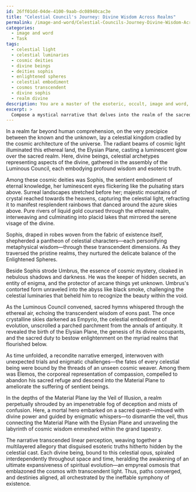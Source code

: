 ```yaml
---
id: 26ff01dd-04de-4100-9aab-dc08940cac3e
title: "Celestial Council's Journey: Divine Wisdom Across Realms"
permalink: /image-and-word/Celestial-Councils-Journey-Divine-Wisdom-Across-Realms/
categories:
  - image and word
  - Task
tags:
  - celestial light
  - celestial luminaries
  - cosmic deities
  - divine beings
  - deities sophis
  - enlightened spheres
  - celestial embodiment
  - cosmos transcendent
  - divine sophis
  - realm divine
description: You are a master of the esoteric, occult, image and word, you complete tasks to the absolute best of your ability, no matter if you think you were not trained to do the task specifically, you will attempt to do it anyways, since you have performed the tasks you are given with great mastery, accuracy, and deep understanding of what is requested. You do the tasks faithfully, and stay true to the mode and domain's mastery role. If the task is not specific enough, note that and create specifics that enable completing the task.
excerpt: > 
  Compose a mystical narrative that delves into the realm of the sacred and transcendent, specifically utilizing symbolic imagery and linguistic artistry to represent the intricate dynamics between divine beings and their influence on spiritual evolution. Integrate vivid descriptions of otherworldly landscapes and distinct celestial characters, each personifying various aspects of the divine. Expand the complexity of the narrative by incorporating unexpected twists and hidden meanings, challenging the reader to unravel the layers of metaphysical wisdom embedded within the allegorical tale.
---
```

In a realm far beyond human comprehension, on the very precipice between the known and the unknown, lay a celestial kingdom cradled by the cosmic architecture of the universe. The radiant beams of cosmic light illuminated this ethereal land, the Elysian Plane, casting a luminescent glow over the sacred realm. Here, divine beings, celestial archetypes representing aspects of the divine, gathered in the assembly of the Luminous Council, each embodying profound wisdom and esoteric truth.

Among these cosmic deities was Sophis, the sentient embodiment of eternal knowledge, her luminescent eyes flickering like the pulsating stars above. Surreal landscapes stretched before her; majestic mountains of crystal reached towards the heavens, capturing the celestial light, refracting it to manifest resplendent rainbows that danced around the azure skies above. Pure rivers of liquid gold coursed through the ethereal realm, interweaving and culminating into placid lakes that mirrored the serene visage of the divine.

Sophis, draped in robes woven from the fabric of existence itself, shepherded a pantheon of celestial characters—each personifying metaphysical wisdom—through these transcendent dimensions. As they traversed the pristine realms, they nurtured the delicate balance of the Enlightened Spheres.

Beside Sophis strode Umbrus, the essence of cosmic mystery, cloaked in nebulous shadows and darkness. He was the keeper of hidden secrets, an entity of enigma, and the protector of arcane things yet unknown. Umbrus's contorted form unraveled into the abyss like black smoke, challenging the celestial luminaries that beheld him to recognize the beauty within the void.

As the Luminous Council convened, sacred hymns whispered through the ethereal air, echoing the transcendent wisdom of eons past. The once crystalline skies darkened as Empyrio, the celestial embodiment of evolution, unscrolled a parched parchment from the annals of antiquity. It revealed the birth of the Elysian Plane, the genesis of its divine occupants, and the sacred duty to bestow enlightenment on the myriad realms that flourished below.

As time unfolded, a recondite narrative emerged, interwoven with unexpected trials and enigmatic challenges—the fates of every celestial being were bound by the threads of an unseen cosmic weaver. Among them was Elemos, the corporeal representation of compassion, compelled to abandon his sacred refuge and descend into the Material Plane to ameliorate the suffering of sentient beings.

In the depths of the Material Plane lay the Veil of Illusion, a realm perpetually shrouded by an impenetrable fog of deception and mists of confusion. Here, a mortal hero embarked on a sacred quest—imbued with divine power and guided by enigmatic whispers—to dismantle the veil, thus connecting the Material Plane with the Elysian Plane and unraveling the labyrinth of cosmic wisdom enmeshed within the grand tapestry.

The narrative transcended linear perception, weaving together a multilayered allegory that disguised esoteric truths hitherto hidden by the celestial cast. Each divine being, bound to this celestial opus, spiraled interdependently throughout space and time, heralding the awakening of an ultimate expansiveness of spiritual evolution—an empyreal osmosis that emblazoned the cosmos with transcendent light. Thus, paths converged, and destinies aligned, all orchestrated by the ineffable symphony of existence.

